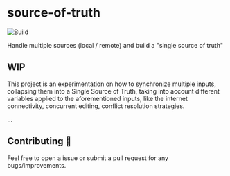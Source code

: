 # source-of-truth

![Build](https://github.com/omarmiatello/source-of-truth/workflows/Pre%20Merge%20Checks/badge.svg)

Handle multiple sources (local / remote) and build a "single source of truth"

## WIP

This project is an experimentation on how to synchronize multiple inputs, collapsing them into a Single Source of Truth, taking into account different variables applied to the aforementioned inputs, like the internet connectivity, concurrent editing, conflict resolution strategies.

...

## Contributing 🤝

Feel free to open a issue or submit a pull request for any bugs/improvements.
